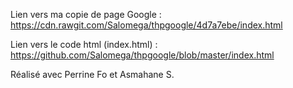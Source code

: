 Lien vers ma copie de page Google : https://cdn.rawgit.com/Salomega/thpgoogle/4d7a7ebe/index.html

Lien vers le code html (index.html) : https://github.com/Salomega/thpgoogle/blob/master/index.html

Réalisé avec Perrine Fo et Asmahane S.
